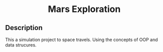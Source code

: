 <h1 align="center">
    Mars Exploration
</h1>
<h2>
    Description
</h2>
<p>
This a simulation project to space travels. Using the concepts of OOP and data strucures.
</p>
